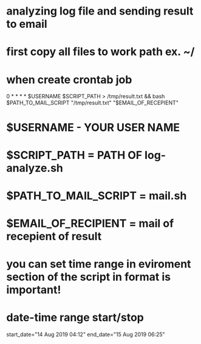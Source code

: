 # analyzing log file and sending result to email

# first copy all files to work path ex. ~/ 
# when create crontab job 

0 * * * * $USERNAME $SCRIPT_PATH > /tmp/result.txt && bash $PATH_TO_MAIL_SCRIPT "/tmp/result.txt" "$EMAIL_OF_RECEPIENT"

# 
# $USERNAME - YOUR USER NAME 
# $SCRIPT_PATH = PATH OF log-analyze.sh
# $PATH_TO_MAIL_SCRIPT = mail.sh
# $EMAIL_OF_RECIPIENT = mail of recepient of result
# 

# you can set time range in eviroment section of the script in format is important!
# 
# date-time range start/stop
start_date="14 Aug 2019 04:12"
end_date="15 Aug 2019 06:25"

